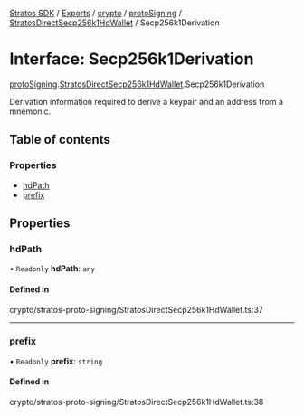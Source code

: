 [Stratos SDK](../README.md) / [Exports](../modules.md) / [crypto](../modules/crypto.md) / [protoSigning](../modules/crypto.protoSigning.md) / [StratosDirectSecp256k1HdWallet](../modules/crypto.protoSigning.StratosDirectSecp256k1HdWallet.md) / Secp256k1Derivation

# Interface: Secp256k1Derivation

[protoSigning](../modules/crypto.protoSigning.md).[StratosDirectSecp256k1HdWallet](../modules/crypto.protoSigning.StratosDirectSecp256k1HdWallet.md).Secp256k1Derivation

Derivation information required to derive a keypair and an address from a mnemonic.

## Table of contents

### Properties

- [hdPath](crypto.protoSigning.StratosDirectSecp256k1HdWallet.Secp256k1Derivation.md#hdpath)
- [prefix](crypto.protoSigning.StratosDirectSecp256k1HdWallet.Secp256k1Derivation.md#prefix)

## Properties

### hdPath

• `Readonly` **hdPath**: `any`

#### Defined in

crypto/stratos-proto-signing/StratosDirectSecp256k1HdWallet.ts:37

___

### prefix

• `Readonly` **prefix**: `string`

#### Defined in

crypto/stratos-proto-signing/StratosDirectSecp256k1HdWallet.ts:38
